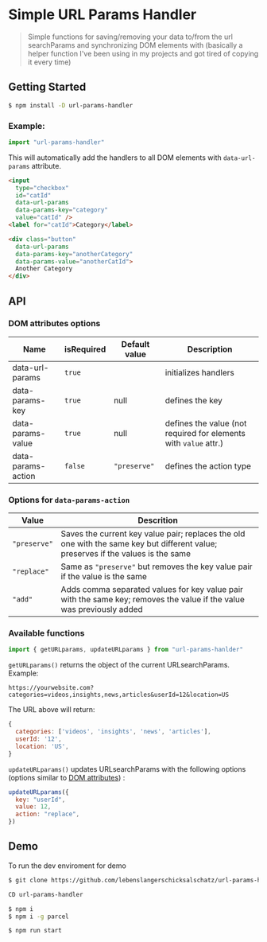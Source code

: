 # Simple URL Params Handler

> Simple functions for saving/removing your data to/from the url searchParams and synchronizing DOM elements with (basically a helper function I've been using in my projects and got tired of copying it every time)

## Getting Started
```sh
$ npm install -D url-params-handler
```
### Example:

```js
import "url-params-handler"
```
This will automatically add the handlers to all DOM elements with ```data-url-params``` attribute.

```html
<input
  type="checkbox"
  id="catId"
  data-url-params
  data-params-key="category"
  value="catId" />
<label for="catId">Category</label>

<div class="button"
  data-url-params
  data-params-key="anotherCategory"
  data-params-value="anotherCatId">
  Another Category
</div>
```
## API

### DOM attributes options

| Name | isRequired | Default value | Description |
| --- | --- | --- | --- |
| data-url-params | `true` |  | initializes handlers |
| data-params-key | `true` | null | defines the key |
| data-params-value | `true` | null | defines the value (not required for elements with `value` attr.) |
| data-params-action | `false` | `"preserve"` | defines the action type |

### Options for `data-params-action`

| Value | Descrition |
| --- | --- |
| `"preserve"` | Saves the current key value pair; replaces the old one with the same key but different value; preserves if the values is the same |
| `"replace"` | Same as `"preserve"` but removes the key value pair if the value is the same  |
| `"add"` | Adds comma separated values for key value pair with the same key; removes the value if the value was previously added |

### Available functions

```js
import { getURLparams, updateURLparams } from "url-params-hanlder"
```

`getURLparams()` returns the object of the current URLsearchParams. Example:

```https://yourwebsite.com?categories=videos,insights,news,articles&userId=12&location=US```

The URL above will return:
```js
{
  categories: ['videos', 'insights', 'news', 'articles'],
  userId: '12',
  location: 'US',
}
```

`updateURLparams()` updates URLsearchParams with the following options (options similar to [DOM attributes](#dom-attributes-options)) :

```js
updateURLparams({
  key: "userId",
  value: 12,
  action: "replace",
})
```

## Demo

To run the dev enviroment for demo

```sh
$ git clone https://github.com/lebenslangerschicksalschatz/url-params-handler.git

CD url-params-handler

$ npm i
$ npm i -g parcel

$ npm run start
```